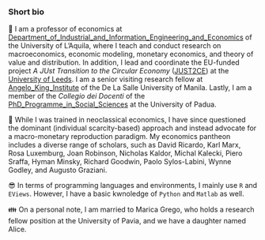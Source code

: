 ### Short bio

:construction_worker: I am a professor of economics at [Department_of_Industrial_and_Information_Engineering_and_Economics](https://www.univaq.it/rubrica.php?id=1091&docente=on) of the University of L’Aquila, where I teach and conduct research on macroeconomics, economic modeling, monetary economics, and theory of value and distribution. In addition, I lead and coordinate the EU-funded project *A JUst Transition to the Circular Economy* ([JUST2CE](https://www.youtube.com/watch?v=GffG1JgjRxU)) at the [University of Leeds](https://business.leeds.ac.uk/divisions-economics/staff/145/marco-veronese-passarella). I am a senior visiting research fellow at [Angelo_King_Institute](https://www.dlsu-aki.com/) of the De La Salle University of Manila. Lastly, I am a member of the *Collegio dei Docenti* of the [PhD_Programme_in_Social_Sciences](https://www.unipd.it/dottoratoscheda/social-sciences) at the University of Padua. 

:closed_book: While I was trained in neoclassical economics, I have since questioned the dominant (individual scarcity-based) approach and instead advocate for a macro-monetary reproduction paradigm. My economics pantheon includes a diverse range of scholars, such as David Ricardo, Karl Marx, Rosa Luxemburg, Joan Robinson, Nicholas Kaldor, Michal Kalecki, Piero Sraffa, Hyman Minsky, Richard Goodwin, Paolo Sylos-Labini, Wynne Godley, and Augusto Graziani.

:sunglasses: In terms of programming languages and environments, I mainly use `R` and `EViews`. However, I have a basic kwnoledge of `Python` and `Matlab` as well.

:family: On a personal note, I am married to Marica Grego, who holds a research fellow position at the University of Pavia, and we have a daughter named Alice.

